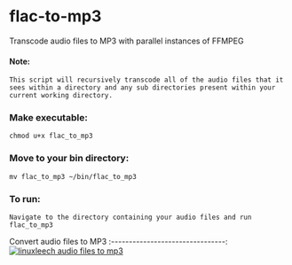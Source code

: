 # flac-to-mp3
Transcode audio files to MP3 with parallel instances of FFMPEG
#### Note:
    This script will recursively transcode all of the audio files that it sees within a directory and any sub directories present within your current working directory.
### Make executable: 
    chmod u+x flac_to_mp3
### Move to your bin directory:
    mv flac_to_mp3 ~/bin/flac_to_mp3
### To run: 
    Navigate to the directory containing your audio files and run
    flac_to_mp3

Convert audio files to MP3 
:--------------------------------:
[![linuxleech audio files to mp3](http://img.youtube.com/vi/_PMpxfhqNxQ/0.jpg)](https://www.youtube/watch?v=_PMpxfhqNxQ "Audio files to mp3 in parallel")  
